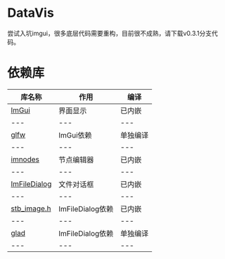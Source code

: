 # DataVis

尝试入坑imgui，很多底层代码需要重构，目前很不成熟，请下载v0.3.1分支代码。


# 依赖库

| 库名称 | 作用 | 编译 |
|---|---|---|
| [ImGui](https://github.com/ocornut/imgui) | 界面显示 | 已内嵌 |
|---|---|---|
| [glfw](https://github.com/glfw/glfw) | ImGui依赖 | 单独编译 |
|---|---|---|
| [imnodes](https://github.com/Nelarius/imnodes) | 节点编辑器 | 已内嵌 |
|---|---|---|
| [ImFileDialog](https://github.com/dfranx/ImFileDialog) | 文件对话框 | 已内嵌 |
|---|---|---|
| [stb_image.h](https://github.com/nothings/stb/blob/master/stb_image.h) | ImFileDialog依赖 | 已内嵌 |
|---|---|---|
| [glad](https://github.com/Dav1dde/glad) | ImFileDialog依赖 | 单独编译 |
|---|---|---|